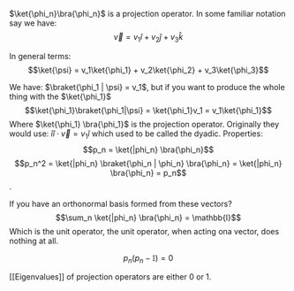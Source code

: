 $\ket{\phi_n}\bra{\phi_n}$ is a projection operator. In some familiar notation say we have: 
$$\vec{v} = v_1\hat{i} + v_2\hat{j} + v_3\hat{k}$$ 

In general terms:
$$\ket{\psi} = v_1\ket{\phi_1} + v_2\ket{\phi_2} + v_3\ket{\phi_3}$$

We have: $\braket{\phi_1 | \psi} = v_1$, but if you want to produce the whole thing with the $\ket{\phi_1}$
$$\ket{\phi_1}\braket{\phi_1|\psi} = \ket{\phi_1}v_1 = v_1\ket{\phi_1}$$
 Where $\ket{\phi_1} \bra{\phi_1}$ is the projection operator. Originally they would use: $\hat{i} \hat{i} \cdot \vec{v} = v_1\hat{i}$ which used to be called the dyadic. 
 Properties:
 $$p_n = \ket{|phi_n} \bra{\phi_n}$$
 $$p_n^2 = \ket{|phi_n} \braket{\phi_n | \phi_n} \bra{\phi_n} = \ket{|phi_n} \bra{\phi_n} = p_n$$.
 
 If you have an orthonormal basis formed from these vectors? 
 $$\sum_n \ket{|phi_n} \bra{\phi_n} = \mathbb{I}$$ 
 Which is the unit operator, the unit operator, when acting ona  vector, does nothing at all. 
 
 $$p_n(p_n - \mathbb{I}) = 0$$
 
 [[Eigenvalues]] of projection operators are either 0 or 1. 
 